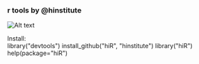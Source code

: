 ### r tools by @hinstitute ###

![Alt text](http:/www.gravatar.com/avatar/6d402281e869bb397211fc10f9ec1c30.png)

Install:	
	library("devtools")
	install_github("hiR", "hinstitute")
	library("hiR")
	help(package="hiR")

